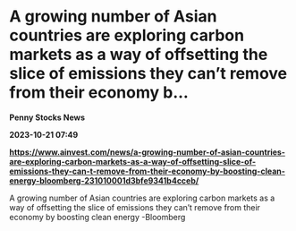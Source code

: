 # A growing number of Asian countries are exploring carbon markets as a way of offsetting the slice of emissions they can’t remove from their economy b...
**Penny Stocks News**

**2023-10-21 07:49**

**https://www.ainvest.com/news/a-growing-number-of-asian-countries-are-exploring-carbon-markets-as-a-way-of-offsetting-slice-of-emissions-they-can-t-remove-from-their-economy-by-boosting-clean-energy-bloomberg-231010001d3bfe9341b4cceb/**

A growing number of Asian countries are exploring carbon markets as a way of offsetting the slice of emissions they can’t remove from their economy by boosting clean energy -Bloomberg